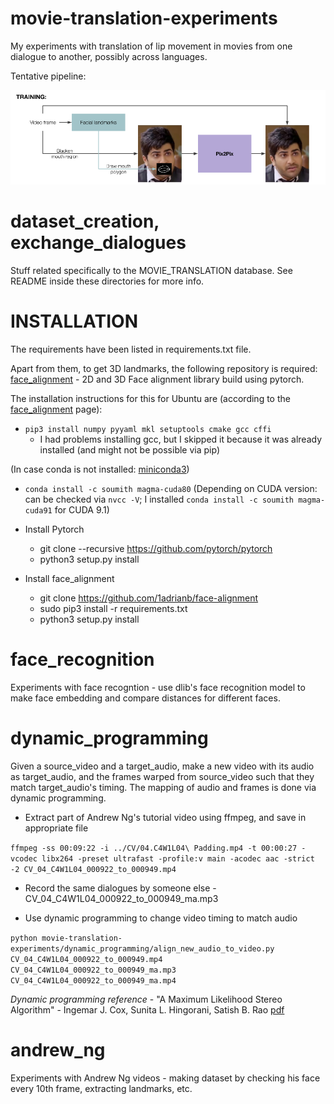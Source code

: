 # movie-translation-experiments

My experiments with translation of lip movement in movies from one dialogue to another, possibly across languages.

Tentative pipeline:

![alt text](Movie_Translation.png "IMAGE NOT FOUND")


# dataset_creation, exchange_dialogues

Stuff related specifically to the MOVIE_TRANSLATION database. See README inside these directories for more info.

# INSTALLATION

The requirements have been listed in requirements.txt file.

Apart from them, to get 3D landmarks, the following repository is required: [face_alignment](https://github.com/1adrianb/face-alignment) - 2D and 3D Face alignment library build using pytorch.

The installation instructions for this for Ubuntu are (according to the [face_alignment](https://github.com/1adrianb/face-alignment) page):

- ```pip3 install numpy pyyaml mkl setuptools cmake gcc cffi```
    - I had problems installing gcc, but I skipped it because it was already installed (and might not be possible via pip)

(In case conda is not installed: [miniconda3](https://conda.io/miniconda.html))

- ```conda install -c soumith magma-cuda80``` (Depending on CUDA version: can be checked via ```nvcc -V```; I installed ```conda install -c soumith magma-cuda91``` for CUDA 9.1)

- Install Pytorch
    - git clone --recursive https://github.com/pytorch/pytorch
    - python3 setup.py install

- Install face_alignment
    - git clone https://github.com/1adrianb/face-alignment
    - sudo pip3 install -r requirements.txt
    - python3 setup.py install

# face_recognition

Experiments with face recogntion - use dlib's face recognition model to make face embedding and compare distances for different faces.

# dynamic_programming

Given a source_video and a target_audio, make a new video with its audio as target_audio, and the frames warped from source_video such that they match target_audio's timing. The mapping of audio and frames is done via dynamic programming.

- Extract part of Andrew Ng's tutorial video using ffmpeg, and save in appropriate file

```ffmpeg -ss 00:09:22 -i ../CV/04.C4W1L04\ Padding.mp4 -t 00:00:27 -vcodec libx264 -preset ultrafast -profile:v main -acodec aac -strict -2 CV_04_C4W1L04_000922_to_000949.mp4```

- Record the same dialogues by someone else - CV_04_C4W1L04_000922_to_000949_ma.mp3

- Use dynamic programming to change video timing to match audio

```python movie-translation-experiments/dynamic_programming/align_new_audio_to_video.py CV_04_C4W1L04_000922_to_000949.mp4 CV_04_C4W1L04_000922_to_000949_ma.mp3 CV_04_C4W1L04_000922_to_000949_ma.mp4```

_Dynamic programming reference_ - "A Maximum Likelihood Stereo Algorithm" - Ingemar J. Cox, Sunita L. Hingorani, Satish B. Rao [pdf](https://pdfs.semanticscholar.org/b232/e3426e0014389ea05132ea8d08789dcc0566.pdf)

# andrew_ng

Experiments with Andrew Ng videos - making dataset by checking his face every 10th frame, extracting landmarks, etc.

